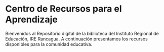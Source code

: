 # Centro de Recursos para el Aprendizaje
Bienvenidos al Repositorio digital de la biblioteca del Instituto Regional de Educación, IRE Rancagua.
A continuación presentamos los recursos disponibles para la comunidad educativa. 
